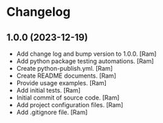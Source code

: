 Changelog
=========


1.0.0 (2023-12-19)
------------------
- Add change log and bump version to 1.0.0. [Ram]
- Add python package testing automations. [Ram]
- Create python-publish.yml. [Ram]
- Create README documents. [Ram]
- Provide usage examples. [Ram]
- Add initial tests. [Ram]
- Initial commit of source code. [Ram]
- Add project configuration files. [Ram]
- Add .gitignore file. [Ram]

